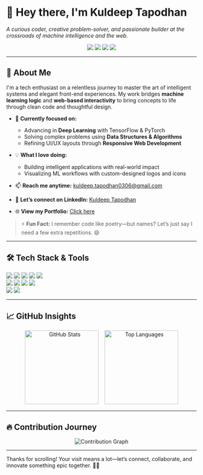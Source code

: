 # 👋 Hey there, I'm Kuldeep Tapodhan  
*A curious coder, creative problem-solver, and passionate builder at the crossroads of machine intelligence and the web.*

<p align="center">
  <img src="https://img.shields.io/badge/Machine%20Learning-%2300C7B7.svg?&style=for-the-badge" />
  <img src="https://img.shields.io/badge/Web%20Development-%233399FF.svg?&style=for-the-badge" />
  <img src="https://img.shields.io/badge/Deep%20Learning-%23E34F26.svg?&style=for-the-badge" />
  <img src="https://img.shields.io/badge/Data%20Structures%20&%20Algorithms-%23FFD700.svg?&style=for-the-badge" />
</p>

---

## 🚀 About Me  

I'm a tech enthusiast on a relentless journey to master the art of intelligent systems and elegant front-end experiences. My work bridges **machine learning logic** and **web-based interactivity** to bring concepts to life through clean code and thoughtful design.

- 🎯 **Currently focused on:**  
  - Advancing in **Deep Learning** with TensorFlow & PyTorch  
  - Solving complex problems using **Data Structures & Algorithms**  
  - Refining UI/UX layouts through **Responsive Web Development**

- 💡 **What I love doing:**  
  - Building intelligent applications with real-world impact  
  - Visualizing ML workflows with custom-designed logos and icons  
 


- 📫 **Reach me anytime:** [kuldeep.tapodhan0306@gmail.com](mailto:kuldeep.tapodhan0306@gmail.com)  
- 💼 **Let’s connect on LinkedIn:** [Kuldeep Tapodhan](https://www.linkedin.com/in/kuldeep-tapodhan-780701251)  
- 🌐 **View my Portfolio:** [Click here](https://kuldeep-tapodhan.github.io/Portfolio/)  

> ⚡ **Fun Fact:** I remember code like poetry—but names? Let’s just say I need a few extra repetitions. 😄

---

## 🛠️ Tech Stack & Tools  

<p align="left">
  <img src="https://img.shields.io/badge/Python-%233776AB.svg?&logo=python&logoColor=white&style=for-the-badge" />
  <img src="https://img.shields.io/badge/JavaScript-%23F7DF1E.svg?&logo=javascript&logoColor=black&style=for-the-badge" />
  <img src="https://img.shields.io/badge/Java-%23ED8B00.svg?&logo=openjdk&logoColor=white&style=for-the-badge" />
  <img src="https://img.shields.io/badge/HTML-%23E34F26.svg?&logo=html5&logoColor=white&style=for-the-badge" />
  <img src="https://img.shields.io/badge/CSS-%231572B6.svg?&logo=css3&logoColor=white&style=for-the-badge" />
  <br>
  <img src="https://img.shields.io/badge/TensorFlow-%23FF6F00.svg?&logo=tensorflow&logoColor=white&style=for-the-badge" />
  <img src="https://img.shields.io/badge/PyTorch-%23EE4C2C.svg?&logo=pytorch&logoColor=white&style=for-the-badge" />
  <img src="https://img.shields.io/badge/React-%2361DAFB.svg?&logo=react&logoColor=black&style=for-the-badge" />
  <img src="https://img.shields.io/badge/Node.js-%23339933.svg?&logo=node.js&logoColor=white&style=for-the-badge" />
  <br>
  <img src="https://img.shields.io/badge/Git-%23F05032.svg?&logo=git&logoColor=white&style=for-the-badge" />
  <img src="https://img.shields.io/badge/GitHub-%2312100E.svg?&logo=github&logoColor=white&style=for-the-badge" />
</p>

---

## 📈 GitHub Insights  

<div align="center">

  <img height="195px" src="https://github-readme-stats.vercel.app/api?username=Kuldeep-Tapodhan&show_icons=true&theme=radical&count_private=true" alt="GitHub Stats" />&nbsp;&nbsp;&nbsp;
  <img height="195px" src="https://github-readme-stats.vercel.app/api/top-langs/?username=Kuldeep-Tapodhan&layout=compact&theme=radical&hide_border=true" alt="Top Languages" />
  
</div>

---

## 🔥 Contribution Journey  

<p align="center">
  <img src="https://github-readme-activity-graph.vercel.app/graph?username=Kuldeep-Tapodhan&theme=radical" alt="Contribution Graph" />
</p>

---


Thanks for scrolling! Your visit means a lot—let’s connect, collaborate, and innovate something epic together. 🚀✨
